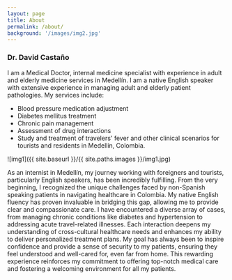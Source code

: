 ```yaml
---
layout: page
title: About
permalink: /about/
background: '/images/img2.jpg'
---
```


### Dr. David Castaño

  I am a Medical Doctor, internal medicine specialist with experience in adult and elderly medicine services in Medellín. I am a native English speaker with extensive experience in managing adult and elderly patient pathologies. 
  My services include:
  - Blood pressure medication adjustment
  - Diabetes mellitus treatment
  - Chronic pain management
  - Assessment of drug interactions
  - Study and treatment of travelers' fever and other clinical scenarios for tourists and residents in Medellín, Colombia.


![img1]({{ site.baseurl }}/{{ site.paths.images }}/img1.jpg)

As an internist in Medellín, my journey working with foreigners and tourists, particularly English speakers, has been incredibly fulfilling. From the very beginning, I recognized the unique challenges faced by non-Spanish speaking patients in navigating healthcare in Colombia. My native English fluency has proven invaluable in bridging this gap, allowing me to provide clear and compassionate care. I have encountered a diverse array of cases, from managing chronic conditions like diabetes and hypertension to addressing acute travel-related illnesses. Each interaction deepens my understanding of cross-cultural healthcare needs and enhances my ability to deliver personalized treatment plans. My goal has always been to inspire confidence and provide a sense of security to my patients, ensuring they feel understood and well-cared for, even far from home. This rewarding experience reinforces my commitment to offering top-notch medical care and fostering a welcoming environment for all my patients.